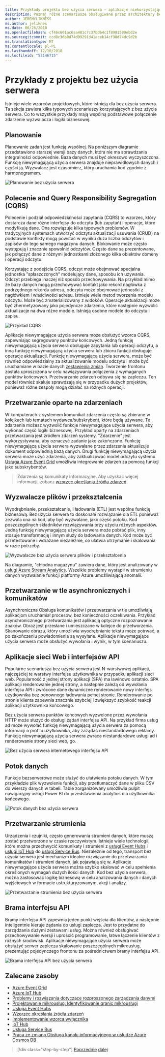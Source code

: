 ```yaml
---
title: Przykłady projektu bez użycia serwera — aplikacje niekorzystające z serwera
description: Poznaj różne scenariusze obsługiwane przez architektury bezserwerowe, od planowania i przetwarzania wyzwalacze plików i przetwarzania strumienia opartego na zdarzeniach.
author: JEREMYLIKNESS
ms.author: jeliknes
ms.date: 06/26/2018
ms.openlocfilehash: cf46c601ac6aa401c7c37bd64c1f8981589ebd2e
ms.sourcegitcommit: ccd8c36b0d74d99291d41aceb14cf98d74dc9d2b
ms.translationtype: MT
ms.contentlocale: pl-PL
ms.lasthandoff: 12/10/2018
ms.locfileid: "53146715"
---
```

# <a name="serverless-design-examples"></a>Przykłady z projektu bez użycia serwera

Istnieje wiele wzorców projektowych, które istnieją dla bez użycia serwera. Ta sekcja zawiera kilka typowych scenariuszy korzystających z bez użycia serwera. Co to wszystkie przykłady mają wspólną podstawowe połączenie zdarzenie wyzwalacza i logiki biznesowej.

## <a name="scheduling"></a>Planowanie

Planowanie zadań jest funkcją wspólnej. Na poniższym diagramie przedstawiono starszej wersji bazy danych, która nie ma sprawdzania integralności odpowiednie. Baza danych musi być okresowo wyczyszczona. Funkcję niewymagającą użycia serwera znajduje nieprawidłowych danych i czyści ją. Wyzwalacz jest czasomierz, który uruchamia kod zgodnie z harmonogramem.

![Planowanie bez użycia serwera](./media/serverless-scheduling.png)

## <a name="command-and-query-responsibility-segregation-cqrs"></a>Polecenie and Query Responsibility Segregation (CQRS)

Polecenie i podział odpowiedzialności zapytania (CQRS) to wzorzec, który dostarcza dane różne interfejsy do odczytu (lub zapytań) i operacje, które modyfikują dane. Ona rozwiązuje kilka typowych problemów. W tradycyjnych systemach utworzyć odczytu aktualizacji usuwania (CRUD) na podstawie konflikty mogą powstać w wyniku duża liczba odczytów i zapisów do tego samego magazynu danych. Blokowanie może często występują i znacznie spowolnić odczytów. Często dane są prezentowane, jak połączyć dane z różnymi jednostkami złożonego kilka obiektów domeny i operacji odczytu.

Korzystając z podejścia CQRS, odczyt może obejmować specjalna jednostka "spłaszczonych" modelujący dane, sposobu ich używania. Odczyt przebiega inaczej niż sposób przechowywania. Na przykład mimo że bazy danych mogą przechowywać kontakt jako rekord nagłówka z podrzędnego rekordu adresu, odczytu może obejmować jednostki z nagłówkiem i właściwości adresu. Istnieje wiele metod tworzenia modelu odczytu. Może być zmaterializowany z widoków. Operacje aktualizacji może być zhermetyzowany jako pojedyncze zdarzenia, które następnie wyzwolić aktualizacje na dwa różne modele. Istnieją osobne modele do odczytu i zapisu.

![Przykład CQRS](./media/cqrs-example.png)

Aplikacje niewymagające użycia serwera może obsłużyć wzorca CQRS, zapewniając segregowany punktów końcowych. Jedną funkcję niewymagającą użycia serwera obsługuje zapytania lub operacji odczytu, a inną funkcję niewymagającą użycia serwera lub zbioru funkcji obsługuje operacje aktualizacji. Funkcję niewymagającą użycia serwera, może być również odpowiedzialny za aktualizowanie modelu odczytu i może być uruchamiane w bazie danych [zestawienia zmian](https://docs.microsoft.com/azure/cosmos-db/change-feed). Tworzenie frontonu została uproszczona w celu nawiązywania połączenia z wymaganych punktów końcowych. Przetwarzanie zdarzeń odbywa się na zapleczu. Ten model również skaluje sprawdzają się w przypadku dużych projektów, ponieważ różne zespoły mogą działać na różnych operacji.

## <a name="event-based-processing"></a>Przetwarzanie oparte na zdarzeniach

W komputerach z systemem komunikat zdarzenia często są zbierane w kolejkach lub tematach wydawca/subskrybent, które będą używane. Te zdarzenia możesz wyzwolić funkcje niewymagające użycia serwera, aby wykonać część logiki biznesowej. Przykład oparty na zdarzeniach przetwarzania jest źródłem zdarzeń systemy. "Zdarzenie" jest wykorzystywana, aby oznaczyć zadanie jako zakończone. Funkcję niewymagającą użycia serwera wyzwalane przez zdarzenia aktualizuje dokument odpowiednią bazą danych. Drugi funkcję niewymagającą użycia serwera może użyć zdarzenia, aby zaktualizować model odczytu systemu. [Usługa Azure Event Grid](https://docs.microsoft.com/azure/event-grid/overview) umożliwia integrowanie zdarzeń za pomocą funkcji jako subskrybentów.

> Zdarzenia są komunikaty informacyjne. Aby uzyskać więcej informacji, zobacz [wzorzec określania źródła zdarzeń](https://docs.microsoft.com/azure/architecture/patterns/event-sourcing).

## <a name="file-triggers-and-transformations"></a>Wyzwalacze plików i przekształcenia

Wyodrębnianie, przekształcanie, i ładowania (ETL) jest wspólne funkcję biznesową. Bez użycia serwera to doskonałe rozwiązanie dla ETL ponieważ zezwala ona na kod, aby być wyzwalane, jako część potoku. Kod poszczególnych składników rozwiązywania przy użyciu różnych aspektów. Jedną funkcję niewymagającą użycia serwera może pobrać plik, inny stosuje transformację i innym służy do ładowania danych. Kod może być przetestowane i wdrażane niezależnie, co ułatwia utrzymanie i skalowania w razie potrzeby.

![Wyzwalacze bez użycia serwera plików i przekształcenia](./media/serverless-file-triggers.png)

Na diagramie, "chłodna magazynu" zawiera dane, który jest analizowany w [usługi Azure Stream Analytics](https://docs.microsoft.com/azure/stream-analytics). Wszelkie problemy wystąpił w strumieniu danych wyzwalanie funkcji platformy Azure umożliwiającą anomalii.

## <a name="asynchronous-background-processing-and-messaging"></a>Przetwarzanie w tle asynchronicznych i komunikatów

Asynchroniczna Obsługa komunikatów i przetwarzania w tle umożliwiają aplikacjom uruchamiał procesów, bez konieczności oczekiwania. Przykład asynchronicznego przetwarzania jest aplikacją optyczne rozpoznawanie znaków. Obraz jest przesłane i umieszczane w kolejce do przetworzenia. Skanowanie obrazu, który umożliwia wyodrębnianie tekstu może potrwać, a po zakończeniu powiadomienia są wysyłane. Aplikacje niewymagające użycia serwera może obsłużyć wywołania i wynik, w tym scenariuszu.

## <a name="web-apps-and-apis"></a>Aplikacje sieci Web i interfejsów API

Popularne scenariusza bez użycia serwera jest N-warstwowej aplikacji, najczęściej te warstwy interfejsu użytkownika w przypadku aplikacji sieci web. Popularność z jednej strony aplikacji (SPA) ma lawinowo ostatnio. SPA aplikacji renderowanie jednej strony, a następnie zależą od wywołania interfejsu API i zwrócone dane dynamiczne renderowanie nowy interfejs użytkownika bez ponownego ładowania pełnej stronie. Renderowanie po stronie klienta zapewnia znacznie szybciej i zwiększyć szybkość reakcji aplikacji użytkownika końcowego.

Bez użycia serwera punktów końcowych wyzwolone przez wywołania HTTP może służyć do obsługi żądań interfejsu API. Na przykład firma usług ad może wywołać funkcję niewymagającą użycia serwera za pomocą informacji o profilu użytkownika, aby zażądać niestandardowego reklamy. Funkcję niewymagającą użycia serwera zwraca niestandardowe usługi ad i renderowanie strony sieci web, go.

![Bez użycia serwera internetowego interfejsu API](./media/serverless-web-api.png)

## <a name="data-pipeline"></a>Potok danych

Funkcje bezserwerowe może służyć do ułatwienia potoku danych. W tym przykładzie plik wyzwolenie funkcji, aby przetłumaczyć dane w pliku CSV do wierszy danych w tabeli. Table zorganizowany umożliwia pulpit nawigacyjny usługi Power BI do przedstawienia analytics dla użytkownika końcowego.

![Potok danych bez użycia serwera](./media/serverless-data-pipeline.png)

## <a name="stream-processing"></a>Przetwarzanie strumienia

Urządzenia i czujniki, często generowania strumieni danych, które muszą zostać przetworzone w czasie rzeczywistym. Istnieje wiele technologii, które można przechwycić komunikaty i strumieni z [usługi Event Hubs](https://docs.microsoft.com/azure/event-hubs/event-hubs-what-is-event-hubs) i [usługi IoT Hub](https://docs.microsoft.com/azure/iot-hub) do [usługi Service Bus](/service-bus). Niezależnie od tego, transport bez użycia serwera jest mechanizm idealne rozwiązanie do przetwarzania komunikatów i strumieni danych, jak pojawiają się w. Aplikacje niewymagające użycia serwera można szybko skalować w celu spełnienia określonych wymagań dużych ilości danych. Kod bez użycia serwera, można zastosować logikę biznesową w celu analizowania danych i danych wyjściowych w formacie ustrukturyzowanym, akcji i analizy.

![Przetwarzanie strumienia bez użycia serwera](./media/serverless-stream-processing.png)

## <a name="api-gateway"></a>Brama interfejsu API

Bramy interfejsu API zapewnia jeden punkt wejścia dla klientów, a następnie inteligentnie kieruje żądania do usługi zaplecza. Jest to przydatne do zarządzania dużymi zestawami usług. Można również obsługiwać przechowywanie wersji i uprościć programowanie, łatwe łączenie klientów z różnych środowisk. Aplikacje niewymagające użycia serwera może obsłużyć serwer zaplecza skalowanie poszczególnych mikrousług, prezentując pojedynczego frontonu za pośrednictwem bramy interfejsu API.

![Brama interfejsu API bez użycia serwera](./media/serverless-api-gateway.png)

## <a name="recommended-resources"></a>Zalecane zasoby

* [Azure Event Grid](https://docs.microsoft.com/azure/event-grid/overview)
* [Azure IoT Hub](https://docs.microsoft.com/azure/iot-hub)
* [Problemy i rozwiązania dotyczące rozproszonego zarządzania danymi](../microservices-architecture/architect-microservice-container-applications/distributed-data-management.md)
* [Projektowanie mikrousług: Identyfikowanie granic mikrousługi](https://docs.microsoft.com/azure/architecture/microservices/microservice-boundaries)
* [Usługa Event Hubs](https://docs.microsoft.com/azure/event-hubs/event-hubs-what-is-event-hubs)
* [Wzorzec określania źródła zdarzeń](https://docs.microsoft.com/azure/architecture/patterns/event-sourcing)
* [Implementowanie wzorca wyłącznika](../microservices-architecture/implement-resilient-applications/implement-circuit-breaker-pattern.md)
* [IoT Hub](https://docs.microsoft.com/azure/iot-hub)
* [Usługa Service Bus](https://docs.microsoft.com/azure/service-bus)
* [Praca ze zmianą Obsługa kanału informacyjnego w usłudze Azure Cosmos DB](https://docs.microsoft.com/azure/cosmos-db/change-feed)

>[!div class="step-by-step"]
>[Poprzednie](serverless-architecture-considerations.md)
>[dalej](azure-serverless-platform.md)
